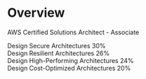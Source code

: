 # Overview

AWS Certified Solutions Architect - Associate

Design Secure Architectures 30%  
Design Resilient Architectures 26%  
Design High-Performing Architectures 24%  
Design Cost-Optimized Architectures 20%  

